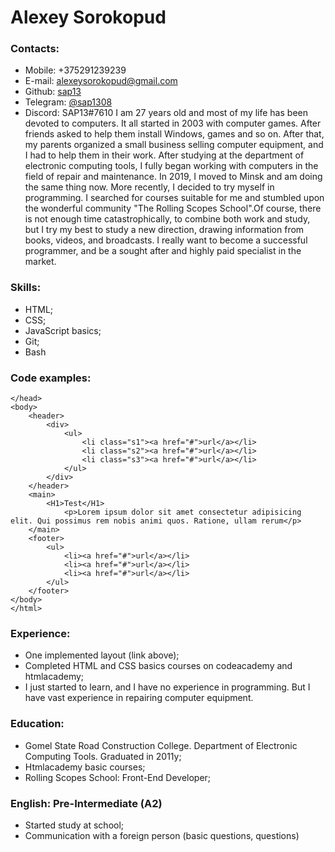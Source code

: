 # Alexey Sorokopud
### Contacts:
* Mobile: +375291239239
* E-mail: alexeysorokopud@gmail.com
* Github: [sap13](https://github.com/sap13)
* Telegram: [@sap1308](https://t.me/sap1308)
* Discord:  SAP13#7610
 I am 27 years old and most of my life has been devoted to computers. It all started in 2003 with computer games. After friends asked to help them install Windows, games and so on. After that, my parents organized a small business selling computer equipment, and I had to help them in their work. After studying at the department of electronic computing tools, I fully began working with computers in the field of repair and maintenance. In 2019, I moved to Minsk and am doing the same thing now. More recently, I decided to try myself in programming. I searched for courses suitable for me and stumbled upon the wonderful community "The Rolling Scopes School".Of course, there is not enough time catastrophically, to combine both work and study, but I try my best to study a new direction, drawing information from books, videos, and broadcasts. I really want to become a successful programmer, and be a sought after and highly paid specialist in the market.
### Skills:
* HTML;
* CSS;
* JavaScript basics;
* Git; 
* Bash
### Code examples:

```
</head>
<body>
    <header>
        <div>
            <ul>
                <li class="s1"><a href="#">url</a></li>
                <li class="s2"><a href="#">url</a></li>
                <li class="s3"><a href="#">url</a></li>
            </ul>
        </div>
    </header>
    <main>
        <H1>Test</H1>
            <p>Lorem ipsum dolor sit amet consectetur adipisicing elit. Qui possimus rem nobis animi quos. Ratione, ullam rerum</p>
    </main> 
    <footer>
        <ul>
            <li><a href="#">url</a></li>
            <li><a href="#">url</a></li>
            <li><a href="#">url</a></li>
        </ul>
    </footer>
</body>
</html> 

```

### Experience:
* One implemented layout (link above); 
* Completed HTML and CSS basics courses on codeacademy and htmlacademy;
* I just started to learn, and I have no experience in programming. But I have vast experience in repairing computer equipment.
### Education:
* Gomel State Road Construction College. Department of Electronic Computing Tools. Graduated in 2011у;
* Htmlacademy basic courses;
* Rolling Scopes School: Front-End Developer;
### English: Pre-Intermediate (А2)
* Started study at school;
* Сommunication with a foreign person (basic questions, questions)